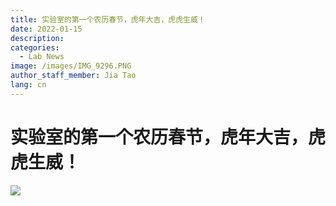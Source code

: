 ```yaml
---
title: 实验室的第一个农历春节，虎年大吉，虎虎生威！
date: 2022-01-15
description: 
categories:
  - Lab News
image: /images/IMG_9296.PNG
author_staff_member: Jia Tao
lang: cn
---
```

# 实验室的第一个农历春节，虎年大吉，虎虎生威！

![](/images/IMG_9296.PNG)
